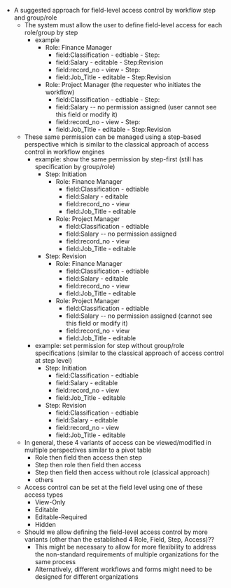 
- A suggested approach for field-level access control by workflow step and group/role
	- The system must allow the user to define field-level access for each role/group by step
		- example
			- Role: Finance Manager
				- field:Classification - edtiable - Step:<all>
				- field:Salary - editable - Step:Revision
				- field:record_no - view - Step:<all>
				- field:Job_Title - editable - Step:Revision
			- Role: Project Manager (the requester who initiates the workflow)
				- field:Classification - edtiable - Step:<all>
				- field:Salary -- no permission assigned (user cannot see this field or modify it)
				- field:record_no - view - Step:<all>
				- field:Job_Title - editable - Step:Revision
	- These same permission can be managed using a step-based perspective which is similar to the classical approach of access control in workflow engines
		- example: show the same permission by step-first (still has specification by group/role)
			- Step: Initiation
				- Role: Finance Manager
					- field:Classification - edtiable
					- field:Salary - editable
					- field:record_no - view
					- field:Job_Title - editable
				- Role: Project Manager
					- field:Classification - edtiable
					- field:Salary -- no permission assigned
					- field:record_no - view
					- field:Job_Title - editable
			- Step: Revision
				- Role: Finance Manager
					- field:Classification - edtiable
					- field:Salary - editable
					- field:record_no - view
					- field:Job_Title - editable
				- Role: Project Manager
					- field:Classification - edtiable
					- field:Salary -- no permission assigned (cannot see this field or modify it)
					- field:record_no - view
					- field:Job_Title - editable
		- example: set permission for step without group/role specifications (similar to the classical approach of access control at step level)
			- Step: Initiation
				- field:Classification - edtiable
				- field:Salary - editable
				- field:record_no - view
				- field:Job_Title - editable
			- Step: Revision
				- field:Classification - edtiable
				- field:Salary - editable
				- field:record_no - view
				- field:Job_Title - editable
	- In general, these 4 variants of access can be viewed/modified in multiple perspectives similar to a pivot table
		- Role then field then access then step
		- Step then role then field then access
		- Step then field then access without role (classical approach)
		- others
	- Access control can be set at the field level using one of these access types
		- View-Only
		- Editable
		- Editable-Required
		- Hidden
	- Should we allow defining the field-level access control by more variants (other than the established 4 Role, Field, Step, Access)??
		- This might be necessary to allow for more flexibility to address the non-standard requirements of multiple organizations for the same process
		- Alternatively, different workflows and forms might need to be designed for different organizations
